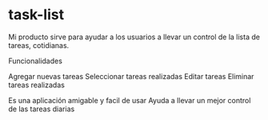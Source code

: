# task-list
Mi producto sirve para ayudar a los usuarios a llevar un control de la lista de tareas, cotidianas.

Funcionalidades

Agregar nuevas tareas
Seleccionar tareas realizadas
Editar tareas
Eliminar tareas realizadas 

Es una aplicación amigable y facil de usar 
Ayuda a llevar un mejor control de las tareas diarias


